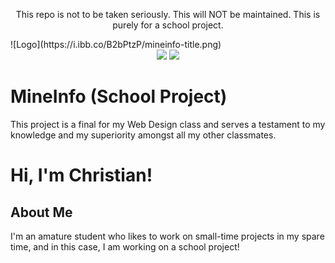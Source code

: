 <center>
  <p>This repo is not to be taken seriously. This will NOT be maintained. This is purely for a school project.</p>
</center>
![Logo](https://i.ibb.co/B2bPtzP/mineinfo-title.png)
<div align="center">
  <img src="https://img.shields.io/github/last-commit/unbl0ck/mineinfo_school?logo=git&style=for-the-badge">
  <img src="https://img.shields.io/maintenance/no/2023?style=for-the-badge">
</div>

# MineInfo (School Project)
This project is a final for my Web Design class and serves a testament to my knowledge and my superiority amongst all my other classmates.

# Hi, I'm Christian!

## About Me
I'm an amature student who likes to work on small-time projects in my spare time, and in this case, I am working on a school project!
